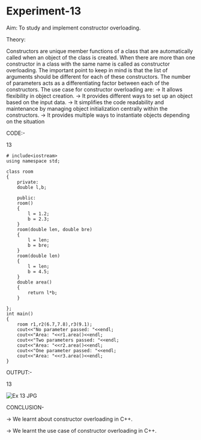 # Experiment-13
Aim:
To study and implement constructor overloading.

Theory:

Constructors are unique member functions of a class that are automatically called when an object of the class is created. When there are more than one constructor in a class with the same name is called as constructor overloading. The important point to keep in mind is that the list of arguments should be different for each of these constructors. The number of parameters acts as a differentiating factor between each of the constructors.
The use case for constructor overloading are:
→ It allows flexibility in object creation.
→ It provides different ways to set up an object based on the input data.
→ It simplifies the code readability and maintenance by managing object initialization centrally within the constructors.
→ It provides multiple ways to instantiate objects depending on the situation

CODE:-

13

```
# include<iostream>
using namespace std;

class room
{
    private:
    double l,b;

    public:
    room()
    {
        l = 1.2;
        b = 2.3;
    }
    room(double len, double bre)
    {
        l = len;
        b = bre;
    }
    room(double len)
    {
        l = len;
        b = 4.5;
    }
    double area()
    {
        return l*b;
    }

};
int main()
{
    room r1,r2(6.7,7.8),r3(9.1);
    cout<<"No parameter passed: "<<endl;
    cout<<"Area: "<<r1.area()<<endl;
    cout<<"Two parameters passed: "<<endl;
    cout<<"Area: "<<r2.area()<<endl;
    cout<<"One parameter passed: "<<endl;
    cout<<"Area: "<<r3.area()<<endl;
}
```

OUTPUT:-

13

![Ex 13 JPG](https://github.com/user-attachments/assets/bb5fbe3b-6b9d-48a8-a4cf-6992c3c94b56)


CONCLUSION-

→ We learnt about constructor overloading in C++.

→ We learnt the use case of constructor overloading in C++.
